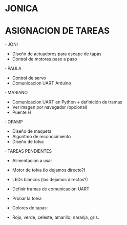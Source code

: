 # JONICA

# ASIGNACION DE TAREAS

· JONI
- Diseño de actuadores para escape de tapas
- Control de motores paso a paso

· PAULA
- Control de servo
- Comunicacion UART Arduino

· MARIANO
- Comunicacion UART en Python + definición de tramas
- Ver imagen por navegador (opcional)
- Puente H

· OPAMP
- Diseño de maqueta
- Algoritmo de reconocimiento
- Diseño de tolva

· TAREAS PENDIENTES
- Alimentacion a usar
- Motor de tolva (lo dejamos directo?)
- LEDs blancos (los dejamos directos?)
- Definir tramas de comunicación UART
- Probar la tolva

- Colores de tapas:
- Rojo, verde, celeste, amarillo, naranja, gris.
